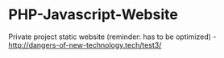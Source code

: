 # PHP-Javascript-Website
Private project static website (reminder: has to be optimized) - http://dangers-of-new-technology.tech/test3/
